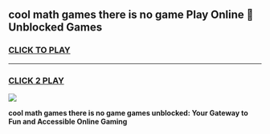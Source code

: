 
## cool math games there is no game Play Online 👋 Unblocked Games
<h3>
<a href="https://news.freeplayer.one?title=cool_math_games_there_is_no_game&ref=17CMG">CLICK TO PLAY</a></h3>
<hr>

<h3>
<a href="https://news.freeplayer.one?title=cool_math_games_there_is_no_game&ref=17CMG">CLICK 2 PLAY</a>
  
</h3>

<a href="https://news.freeplayer.one?title=cool_math_games_there_is_no_game&ref=17CMG/"><img src="https://clearcache.store/games.png"></a>


**cool math games there is no game games unblocked: Your Gateway to Fun and Accessible Online Gaming**
